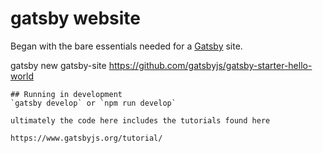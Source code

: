 # gatsby website 
Began with the bare essentials needed for a [Gatsby](https://www.gatsbyjs.org/) site.

gatsby new gatsby-site https://github.com/gatsbyjs/gatsby-starter-hello-world
```
## Running in development
`gatsby develop` or `npm run develop`

ultimately the code here includes the tutorials found here 

https://www.gatsbyjs.org/tutorial/ 

